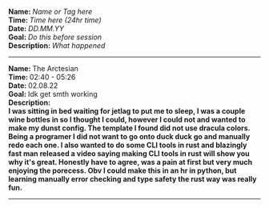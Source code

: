 <strong>Name: </strong><em>Name or Tag here</em> 
<br>
<strong>Time: </strong>  <em>Time here (24hr time)</em> 
<br>
<strong>Date: </strong>  <em>DD.MM.YY</em> 
<br>
<strong>Goal: </strong> <em>Do this before session </em>
<br>
<strong>Description: </strong> <em>What happened</em>

<hr>

<strong>Name: </strong> The Arctesian
<br>
<strong>Time: </strong>  02:40 - 05:26
<br>
<strong>Date: </strong>  02.08.22
<br>
<strong>Goal: </strong> Idk get smth working
<br>
<strong>Description:
<br>
I was sitting in bed waiting for jetlag to put me to sleep, I was a couple wine bottles in so I thought I could, however I could not and wanted to make my dunst config. The template I found did not use dracula colors. Being a programer I did not want to go onto duck duck go and manually redo each one. I also wanted to do some CLI tools in rust and blazingly fast man released a video saying making CLI tools in rust will show you why it's great. Honestly have to agree, was a pain at first but very much enjoying the porecess. Obv I could make this in an hr in python, but learning manually error checking and type safety the rust way was really fun.

<hr>
